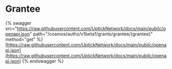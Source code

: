 # Grantee

{% swagger src="https://raw.githubusercontent.com/UptickNetwork/docs/main/pubilc/openapi.json" path="/cosmos/authz/v1beta1/grants/grantee/{grantee}" method="get" %}
[https://raw.githubusercontent.com/UptickNetwork/docs/main/pubilc/openapi.json](https://raw.githubusercontent.com/UptickNetwork/docs/main/pubilc/openapi.json)
{% endswagger %}
